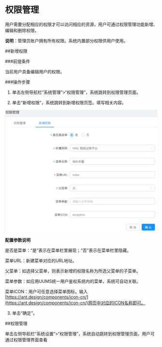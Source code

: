 # 权限管理

用户需要分配相应的权限才可以访问相应的资源，用户可通过权限管理功能新增、编辑和删除权限。

**说明**：管理员账户拥有所有权限。系统内置部分权限供用户使用。

##新增权限

###前提条件

当前用户具备编辑用户的权限。

###操作步骤

1. 单击左侧导航栏“系统管理”>“权限管理”，系统跳转到权限管理页面。

2. 单击“新增权限”，系统跳转到新增权限页签。填写相关内容。

  ![](/user_guide/fig/6_18.png)

  **配置参数说明**

  是否是菜单：“是”表示在菜单栏里展现；“否”表示在菜单栏里隐藏。
  
  菜单URL：新建菜单对应的URL地址。
  
  父菜单：如选择父菜单，则表示新增的权限名称为所选父菜单的子菜单。
  
  菜单参数：如应用UUMS统一用户鉴权系统内的菜单，系统可自动关联。
  
  菜单ICON：用户可任意选择菜单图标。输入[https://ant.design/components/icon-cn/](https://ant.design/components/icon-cn/)网页中对应的ICON名称即可。

3. 单击“确定”。

##权限管理

单击左侧导航栏“系统设置”>“权限管理”，系统自动跳转到权限管理页面，用户可通过权限管理界面查看